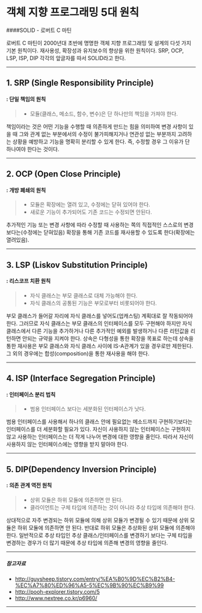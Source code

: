 객체 지향 프로그래밍 5대 원칙
===================

####SOLID - 로버트 C 마틴

로버트 C 마틴이 2000년대 초반에 명명한 객체 지향 프로그래밍 및 설계의 다섯 가지 기본 원칙이다. 재사용성, 확장성과 유지보수의 향상을 위한 원칙이다. SRP, OCP, LSP, ISP, DIP 각각의 앞글자를 따서 SOLID라고 한다.

----------


## **1. SRP (Single Responsibility Principle)**
#### **: 단일 책임의 원칙**

> - 모듈(클래스, 메소드, 함수, 변수)은 단 하나만의 책임을 가져야 한다.

책임이라는 것은 어떤 기능을 수행할 때 의존하게 만드는 힘을 의미하여 변경 사항이 있을 때 그와 관계 없는 부분에서의 수정이 불가피해지거나 연관성 없는 부분까지 고려하는 상황을 예방하고 기능을 명확히 분리할 수 있게 한다.
즉, 수정할 경우 그 이유가 단 하나여야 한다는 것이다.





----------


##  **2. OCP (Open Close Principle)**
#### **: 개방 폐쇄의 원칙**

> - 모듈은 확장에는 열려 있고, 수정에는 닫혀 있어야 한다.
> - 새로운 기능이 추가되어도 기존 코드는 수정되면 안된다.

추가적인 기능 또는 변경 사항에 따라 수정할 때 사용하는 쪽의 직접적인 스스로의 변경보다는(수정에는 닫혀있음) 확장을 통해 기존 코드를 재사용할 수 있도록 한다(확장에는 열려있음).



----------


## **3. LSP (Liskov Substitution Principle)**
#### **: 리스코프 치환 원칙**

> - 자식 클래스는 부모 클래스로 대체 가능해야 한다.
> - 자식 클래스의 공통된 기능은 부모로부터 비롯되어야 한다.

부모 클래스가 들어갈 자리에 자식 클래스를 넣어도(업캐스팅) 계획대로 잘 작동되어야 한다. 그러므로 자식 클래스는 부모 클래스의 인터페이스를 모두 구현해야 하지만 자식 클래스에서 다른 기능을 추가하거나 다른 추가적인 예외를 발생하거나 다른 리턴값을 리턴하면 안되는 규약을 지켜야 한다.
상속은 다형성을 통한 확장을 목표로 하는데 상속을 통한 재사용은 부모 클래스와 자식 클래스 사이에 IS-A관계가 있을 경우로만 제한된다. 그 외의 경우에는 합성(composition)을 통한 재사용을 해야 한다.



----------


## **4. ISP (Interface Segregation Principle)**
#### **: 인터페이스 분리 법칙**

> - 범용 인터페이스 보다는 세분화된 인터페이스가 낫다.

범용 인터페이스를 사용해서 하나의 클래스 안에 필요없는 메소드까지 구현하기보다는 인터페이스를 더 세분화할 필요가 있다. 자신이 사용하지 않는 인터페이스는 구현하지 않고 사용하는 인터페이스는 더 작게 나누어 변경에 대한 영향을 줄인다.
따라서 자신이 사용하지 않는 인터페이스에는 영향을 받지 말아야 한다. 

----------


## **5. DIP(Dependency Inversion Principle)**
#### **: 의존 관계 역전 원칙**

> - 상위 모듈은 하위 모듈에 의존하면 안 된다.
> - 클라이언트는 구체 타입에 의존하는 것이 아니라 추상 타입에 의존해야 한다.

상대적으로 자주 변경되는 하위 모듈에 의해 상위 모듈가 변경될 수 있기 때문에 상위 모듈은 하위 모듈에 의존하면 안 된다. 
반대로 하위 모듈은 추상화된 상위 모듈에 의존해야 한다. 일반적으로 추상 타입인 추상 클래스/인터페이스를 변경하기 보다는 구체 타입을 변경하는 경우가 더 많기 때문에 추상 타입에 의존해 변경의 영향을 줄인다.



----------
##### 참고자료

- <http://guysheep.tistory.com/entry/%EA%B0%9D%EC%B2%B4-%EC%A7%80%ED%96%A5-5%EC%9B%90%EC%B9%99>
- <http://pooh-explorer.tistory.com/5>
- <http://www.nextree.co.kr/p6960/>


----------


